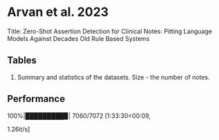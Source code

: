 # Arvan et al. 2023

Title: Zero-Shot Assertion Detection for Clinical Notes: Pitting Language Models Against Decades Old Rule Based Systems

## Tables
1. Summary and statistics of the datasets. Size - the number of notes.



## Performance

100%|█████████▉| 7060/7072 [1:33:30<00:09,  

1.26it/s]

